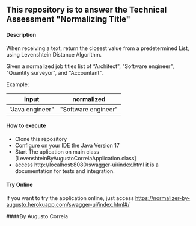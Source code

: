 

## This repository is to answer the Technical  Assessment "Normalizing Title"

#### Description

When receiving a text, return the closest value from a predetermined List, using Levenshtein Distance Algorithm.

Given a normalized job titles list of “Architect", "Software engineer", "Quantity surveyor", and "Accountant".

Example:

|  **input** |  **normalized** |
| :------------: | :------------: |
|  "Java engineer" | "Software engineer"  |



#### How to execute
- Clone this repository
- Configure on your IDE the Java Version 17
- Start The aplication on main class [LevenshteinByAugustoCorreiaApplication.class]
- access http://localhost:8080/swagger-ui/index.html it is a documentation for tests and integration.


#### Try Online
If you want to try the application online, just access
https://normalizer-by-augusto.herokuapp.com/swagger-ui/index.html#/

####By Augusto Correia
